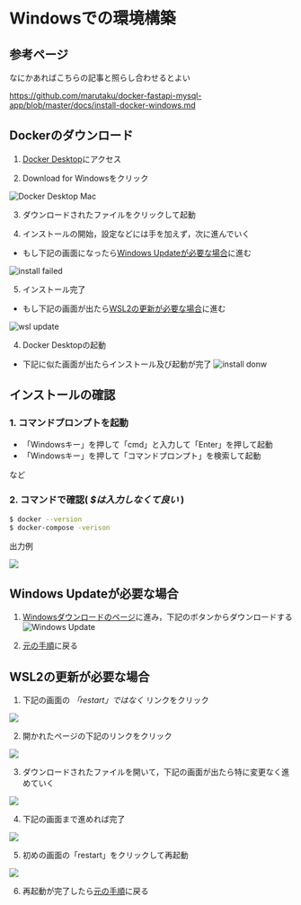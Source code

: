 # Windowsでの環境構築

## 参考ページ
なにかあればこちらの記事と照らし合わせるとよい

<https://github.com/marutaku/docker-fastapi-mysql-app/blob/master/docs/install-docker-windows.md>

## Dockerのダウンロード

1. [Docker Desktop](https://www.docker.com/products/docker-desktop)にアクセス

2. Download for Windowsをクリック

![Docker Desktop Mac](https://github.com/marutaku/docker-fastapi-mysql-app/raw/master/docs/images/docker-desktop-page-win.png)

3. ダウンロードされたファイルをクリックして起動

4. インストールの開始，設定などには手を加えず，次に進んでいく

- もし下記の画面になったら[Windows Updateが必要な場合](#Windows-Updateが必要な場合)に進む

![install failed](https://github.com/marutaku/docker-fastapi-mysql-app/raw/master/docs/images/docker_install_failed.png)

5. インストール完了

- もし下記の画面が出たら[WSL2の更新が必要な場合](#WSL2の更新が必要な場合)に進む

![wsl update](https://github.com/marutaku/docker-fastapi-mysql-app/raw/master/docs/images/wsl2_done_restart.png)

4. Docker Desktopの起動

- 下記に似た画面が出たらインストール及び起動が完了
![install donw](https://github.com/marutaku/docker-fastapi-mysql-app/raw/master/docs/images/docker-desktop.png)

## インストールの確認

### 1. コマンドプロンプトを起動
- 「Windowsキー」を押して「cmd」と入力して「Enter」を押して起動
- 「Windowsキー」を押して「コマンドプロンプト」を検索して起動

など

### 2. コマンドで確認( *$は入力しなくて良い* )

```bash
$ docker --version
$ docker-compose -verison
```

出力例

![](https://github.com/marutaku/docker-fastapi-mysql-app/raw/master/docs/images/version.png)

## Windows Updateが必要な場合

1. [Windowsダウンロードのページ](https://www.microsoft.com/ja-jp/software-download/windows10IS://www.microsoft.com/ja-jp/software-download/windows10)に進み，下記のボタンからダウンロードする
![Windows Update](https://github.com/marutaku/docker-fastapi-mysql-app/raw/master/docs/images/windows_update_page.png)

2. [元の手順](#Dockerのダウンロード)に戻る

## WSL2の更新が必要な場合

1. 下記の画面の *「restart」ではなく* リンクをクリック

![](https://github.com/marutaku/docker-fastapi-mysql-app/raw/master/docs/images/install_wsl_kernel_link.png)

2. 開かれたページの下記のリンクをクリック

![](https://github.com/marutaku/docker-fastapi-mysql-app/raw/master/docs/images/linux_update_download_page.png)

3. ダウンロードされたファイルを開いて，下記の画面が出たら特に変更なく進めていく

![](https://github.com/marutaku/docker-fastapi-mysql-app/raw/master/docs/images/linux_setup.png)

4. 下記の画面まで進めれば完了

![](https://github.com/marutaku/docker-fastapi-mysql-app/raw/master/docs/images/linux_setup_done.png)

5. 初めの画面の「restart」をクリックして再起動

![](https://github.com/marutaku/docker-fastapi-mysql-app/raw/master/docs/images/linux_update_download_page.png)

6. 再起動が完了したら[元の手順](#Dockerのダウンロード)に戻る